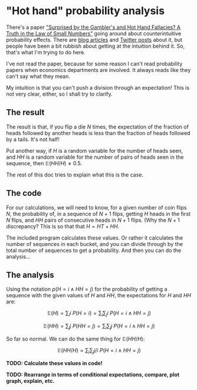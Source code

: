 # "Hot hand" probability analysis

There's a paper ["Surprised by the Gambler's and Hot Hand Fallacies? A
Truth in the Law of Small
Numbers"](https://papers.ssrn.com/sol3/papers.cfm?abstract_id=2627354)
going around about counterintuitive probability effects. There are
[blog
articles](https://statmodeling.stat.columbia.edu/2015/07/09/hey-guess-what-there-really-is-a-hot-hand/)
and [Twitter
posts](https://twitter.com/littmath/status/1769408478139785497) about
it, but people have been a bit rubbish about getting at the intuition
behind it. So, that's what I'm trying to do here.

I've not read the paper, because for some reason I can't read
probability papers when economics departments are involved. It always
reads like they can't say what they mean.

My intuition is that you can't push a division through an expectation!
This is not very clear, either, so I shall try to clarify.

## The result

The result is that, if you flip a die $N$ times, the expectation of
the fraction of heads followed by another heads is less than the
fraction of heads followed by a tails. It's not half!

Put another way, if $H$ is a random variable for the number of heads
seen, and $HH$ is a random variable for the number of pairs of heads
seen in the sequence, then $\mathbb{E}(HH/H) \neq 0.5$.

The rest of this doc tries to explain what this is the case.

## The code

For our calculations, we will need to know, for a given number of coin
flips $N$, the probability of, in a sequence of $N+1$ flips, getting
$H$ heads in the first $N$ flips, and $HH$ pairs of consecutive heads
in $N+1$ flips. (Why the $N+1$ discrepancy? This is so that that $H =
HT + HH$.

The included program calculates these values. Or rather it calculates
the number of sequences in each bucket, and you can divide through by
the total number of sequences to get a probability. And then you can
do the analysis...

## The analysis

Using the notation $p(H = i \wedge HH = j)$ for the probability of
getting a sequence with the given values of $H$ and $HH$, the
expectations for $H$ and $HH$ are:

$$
\mathbb{E}(H) = \sum_i i \ P(H = i)
                = \sum_i \sum_j i \ P(H = i \wedge HH = j)
$$

$$
\mathbb{E}(HH) = \sum_j j \ P(HH = j)
                = \sum_i \sum_j j \ P(H = i \wedge HH = j)
$$

So far so normal. We can do the same thing for $\mathbb{E}(HH/H)$:

$$
\mathbb{E}(HH/H) = \sum_i \sum_j j / i \ P(H = i \wedge HH = j)
$$

**TODO: Calculate these values in code!**

**TODO: Rearrange in terms of conditional expectations, compare, plot
graph, explain, etc.**
